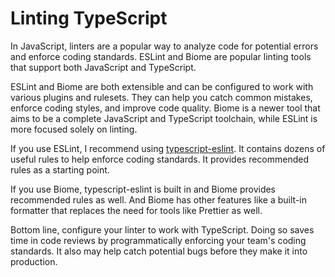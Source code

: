 # Linting TypeScript

In JavaScript, linters are a popular way to analyze code for potential errors and enforce coding standards. ESLint and Biome are popular linting tools that support both JavaScript and TypeScript.

ESLint and Biome are both extensible and can be configured to work with various plugins and rulesets. They can help you catch common mistakes, enforce coding styles, and improve code quality. Biome is a newer tool that aims to be a complete JavaScript and TypeScript toolchain, while ESLint is more focused solely on linting.

If you use ESLint, I recommend using [typescript-eslint](https://typescript-eslint.io/). It contains dozens of useful rules to help enforce coding standards. It provides recommended rules as a starting point.

If you use Biome, typescript-eslint is built in and Biome provides recommended rules as well. And Biome has other features like a built-in formatter that replaces the need for tools like Prettier as well.

Bottom line, configure your linter to work with TypeScript. Doing so saves time in code reviews by programmatically enforcing your team's coding standards. It also may help catch potential bugs before they make it into production.
